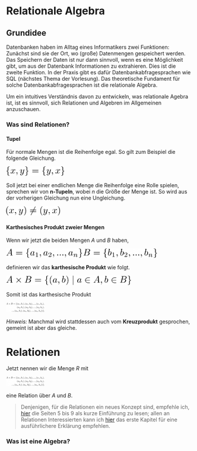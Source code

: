 # Relationale Algebra

## Grundidee

Datenbanken haben im Alltag eines Informatikers zwei Funktionen: Zunächst sind sie der Ort, wo (große) Datenmengen gespeichert werden. Das Speichern der Daten ist nur dann sinnvoll, wenn es eine Möglichkeit gibt, um aus der Datenbank Informationen zu extrahieren. Dies ist die zweite Funktion. In der Praxis gibt es dafür Datenbankabfragesprachen wie SQL (nächstes Thema der Vorlesung). Das theoretische Fundament für solche Datenbankabfragesprachen ist die relationale Algebra.

Um ein intuitives Verständnis davon zu entwickeln, was relationale Agebra ist, ist es sinnvoll, sich Relationen und Algebren im Allgemeinen anzuschauen.

### Was sind Relationen?

#### Tupel

Für normale Mengen ist die Reihenfolge egal. So gilt zum Beispiel die folgende Gleichung.

<img src="equations/RelationaleAlgebra/Reihenfolge.png" height="25">

Soll jetzt bei einer endlichen Menge die Reihenfolge eine Rolle spielen, sprechen wir von **n-Tupeln**, wobei *n* die Größe der Menge ist. So wird aus der vorherigen Gleichung nun eine Ungleichung.

<img src="equations/RelationaleAlgebra/Tupel.png" height="25">

#### Karthesisches Produkt zweier Mengen

Wenn wir jetzt die beiden Mengen *A* und *B* haben, 

<img src="equations/RelationaleAlgebra/MengeA.png" height="25">
<img src="equations/RelationaleAlgebra/MengeB.png" height="25">

definieren wir das **karthesische Produkt** wie folgt.

<img src="equations/RelationaleAlgebra/karthesischesProdukt.png" height="25">

Somit ist das karthesische Produkt

<img src="equations/RelationaleAlgebra/kP.png" height="25">

*Hinweis:* Manchmal wird stattdessen auch vom **Kreuzprodukt** gesprochen, gemeint ist aber das gleiche.

# Relationen

Jetzt nennen wir die Menge *R* mit 

<img src="equations/RelationaleAlgebra/kP.png" height="25">

eine Relation über *A* und *B*.

> Denjenigen, für die Relationen ein neues Konzept sind, empfehle ich, [hier](https://link.springer.com/content/pdf/10.1007/978-3-642-55452-0.pdf) die Seiten 5 bis 9 als kurze Einführung zu lesen; allen an Relationen Interessierten kann ich [hier](https://link.springer.com/content/pdf/10.1007%2F978-3-642-56792-6.pdf) das erste Kapitel für eine ausführlichere Erklärung empfehlen.

### Was ist eine Algebra?


